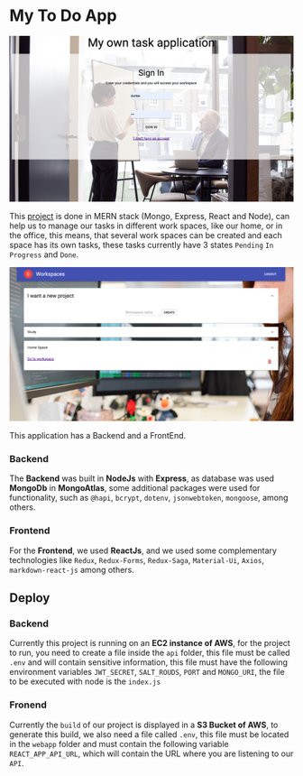 # My To Do App

![Login](https://raw.githubusercontent.com/DavidUrS/trello/master/login.png)

This [project](duribe-challenge.s3-website-sa-east-1.amazonaws.com) is done in MERN stack (Mongo, Express, React and Node), can help us to manage our tasks in different work spaces, like our home, or in the office, this means, that several work spaces can be created and each space has its own tasks, these tasks currently have 3 states `Pending` `In Progress` and `Done`.

![Tasks](https://raw.githubusercontent.com/DavidUrS/trello/master/workSpaces.png)

This application has a Backend and a FrontEnd.

### Backend

The **Backend** was built in **NodeJs** with **Express**, as database was used **MongoDb** in **MongoAtlas**, some additional packages were used for functionality, such as `@hapi`, `bcrypt`, `dotenv`, `jsonwebtoken`, `mongoose`, among others.

### Frontend

For the **Frontend**, we used **ReactJs**, and we used some complementary technologies like `Redux`, `Redux-Forms`, `Redux-Saga`, `Material-Ui`, `Axios`, `markdown-react-js` among others.


## Deploy

### Backend

Currently this project is running on an **EC2 instance of AWS**, for the project to run, you need to create a file inside the `api` folder, this file must be called `.env` and will contain sensitive information, this file must have the following environment variables `JWT_SECRET`, `SALT_ROUDS`, `PORT` and `MONGO_URI`, the file to be executed with node is the `index.js`

### Fronend

Currently the `build` of our project is displayed in a **S3 Bucket of AWS**, to generate this build, we also need a file called `.env`, this file must be located in the `webapp` folder and must contain the following variable `REACT_APP_API_URL`, which will contain the URL where you are listening to our `API`.
